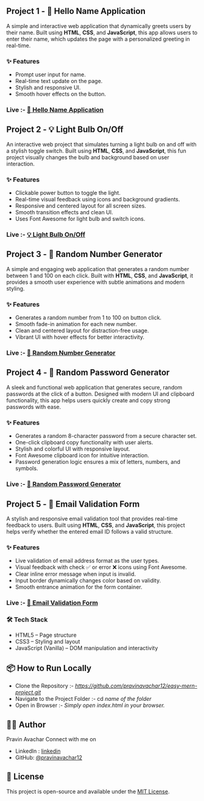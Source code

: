 ##  **Project 1** - 🚀 Hello Name Application

A simple and interactive web application that dynamically greets users by their name. Built using **HTML**, **CSS**, and **JavaScript**, this app allows users to enter their name, which updates the page with a personalized greeting in real-time.


### ✨ Features
- Prompt user input for name. 
- Real-time text update on the page. 
- Stylish and responsive UI. 
- Smooth hover effects on the button.

### Live :- [🚀 Hello Name Application](https://easy-mern-project-i2gq.vercel.app/)

##  **Project 2** - 💡 Light Bulb On/Off

An interactive web project that simulates turning a light bulb on and off with a stylish toggle switch. Built using **HTML**, **CSS**, and **JavaScript**, this fun project visually changes the bulb and background based on user interaction.

### ✨ Features
- Clickable power button to toggle the light.
- Real-time visual feedback using icons and background gradients.
- Responsive and centered layout for all screen sizes.
- Smooth transition effects and clean UI.
- Uses Font Awesome for light bulb and switch icons.

### Live :- [💡 Light Bulb On/Off](https://easy-mern-project-dw7a.vercel.app/)

## **Project 3** - 🎲 Random Number Generator

A simple and engaging web application that generates a random number between 1 and 100 on each click. Built with **HTML**, **CSS**, and **JavaScript**, it provides a smooth user experience with subtle animations and modern styling.

### ✨ Features
- Generates a random number from 1 to 100 on button click.
- Smooth fade-in animation for each new number.
- Clean and centered layout for distraction-free usage.
- Vibrant UI with hover effects for better interactivity.

### Live :- [🎲 Random Number Generator](https://easy-mern-project-nine.vercel.app/)

## **Project 4** - 🔐 Random Password Generator

A sleek and functional web application that generates secure, random passwords at the click of a button. Designed with modern UI and clipboard functionality, this app helps users quickly create and copy strong passwords with ease.

### ✨ Features
- Generates a random 8-character password from a secure character set.
- One-click clipboard copy functionality with user alerts.
- Stylish and colorful UI with responsive layout.
- Font Awesome clipboard icon for intuitive interaction.
- Password generation logic ensures a mix of letters, numbers, and symbols.

### Live :- [🔐 Random Password Generator](https://easy-mern-project-n9k1.vercel.app/)

## **Project 5** - 📧 Email Validation Form

A stylish and responsive email validation tool that provides real-time feedback to users. Built using **HTML**, **CSS**, and **JavaScript**, this project helps verify whether the entered email ID follows a valid structure.

### ✨ Features
- Live validation of email address format as the user types.
- Visual feedback with check ✅ or error ❌ icons using Font Awesome.
- Clear inline error message when input is invalid.
- Input border dynamically changes color based on validity.
- Smooth entrance animation for the form container.

### Live :- [📧 Email Validation Form](https://easy-mern-project-u17u.vercel.app/)

### 🛠️ Tech Stack
- HTML5 – Page structure
- CSS3 – Styling and layout
- JavaScript (Vanilla) – DOM manipulation and interactivity  

## 📦 How to Run Locally
- Clone the Repository :- 
  *https://github.com/pravinavachar12/easy-mern-project.git*
- Navigate to the Project Folder :- 
  cd *name of the folder* 
- Open in Browser :- 
   *Simply open index.html in your browser.*

## 👨‍💻 Author
Pravin Avachar
Connect with me on 
- LinkedIn : [linkedin](https://www.linkedin.com/in/pravin-avachar-aab999320/)
- GitHub: [@pravinavachar12](https://github.com/pravinavachar12)

## 📃 License
This project is open-source and available under the [MIT License](LICENSE).








